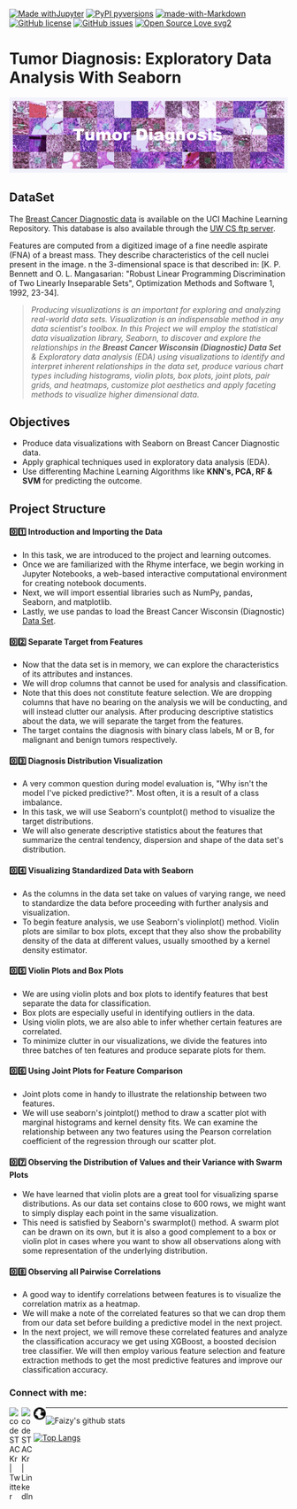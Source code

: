 [![Made withJupyter](https://img.shields.io/badge/Made%20with-Jupyter-orange?style=for-the-badge&logo=Jupyter)](https://jupyter.org/)
[![PyPI pyversions](https://img.shields.io/pypi/pyversions/ansicolortags.svg)](https://www.python.org/downloads/)
[![made-with-Markdown](https://img.shields.io/badge/Made%20with-Markdown-1f425f.svg)](http://commonmark.org)
[![GitHub license](https://img.shields.io/github/license/mohd-faizy/07P_Exploratory_Data_Analysis_With_Seaborn)](https://github.com/mohd-faizy/07P_Exploratory_Data_Analysis_With_Seaborn/blob/master/LICENSE)
[![GitHub issues](https://img.shields.io/github/issues/mohd-faizy/07P_Exploratory_Data_Analysis_With_Seaborn)](https://github.com/mohd-faizy/07P_Exploratory_Data_Analysis_With_Seaborn/issues)
[![Open Source Love svg2](https://badges.frapsoft.com/os/v2/open-source.svg?v=103)](https://opensource.com/resources/what-open-source)


# __Tumor Diagnosis: Exploratory Data Analysis With Seaborn__

<img src="https://github.com/mohd-faizy/07P_Exploratory_Data_Analysis_With_Seaborn/blob/master/Proj_img/01.png">

## __DataSet__

The [Breast Cancer Diagnostic data](https://archive.ics.uci.edu/ml/datasets/Breast+Cancer+Wisconsin+%28Diagnostic%29) is available on the UCI Machine Learning Repository. This database is also available through the [UW CS ftp server](http://ftp.cs.wisc.edu/math-prog/cpo-dataset/machine-learn/cancer/WDBC/).

Features are computed from a digitized image of a fine needle aspirate (FNA) of a breast mass. They describe characteristics of the cell nuclei present in the image. n the 3-dimensional space is that described in: [K. P. Bennett and O. L. Mangasarian: "Robust Linear Programming Discrimination of Two Linearly Inseparable Sets", Optimization Methods and Software 1, 1992, 23-34].


> _Producing visualizations is an important for exploring and analyzing real-world data sets. Visualization is an indispensable method in any data scientist's toolbox. In this Project we will employ the statistical data visualization library, Seaborn, to discover and explore the relationships in the __Breast Cancer Wisconsin (Diagnostic) Data Set__ &  Exploratory data analysis (EDA) using visualizations to identify and interpret inherent relationships in the data set, produce various chart types including histograms, violin plots, box plots, joint plots, pair grids, and heatmaps, customize plot aesthetics and apply faceting methods to visualize higher dimensional data._

## Objectives
    
- Produce data visualizations with Seaborn on Breast Cancer Diagnostic data.
- Apply graphical techniques used in exploratory data analysis (EDA).
- Use differenting Machine Learning Algorithms like __KNN's, PCA, RF & SVM__ for predicting the outcome.

## Project Structure

#### :zero::one: Introduction and Importing the Data

- In this task, we are introduced to the project and learning outcomes.
- Once we are familiarized with the Rhyme interface, we begin working in Jupyter Notebooks, a web-based interactive computational environment for creating notebook documents.
- Next, we will import essential libraries such as NumPy, pandas, Seaborn, and matplotlib.
- Lastly, we use pandas to load the Breast Cancer Wisconsin (Diagnostic) [Data Set](https://archive.ics.uci.edu/ml/datasets/Breast+Cancer+Wisconsin+(Diagnostic)).

#### :zero::two: Separate Target from Features

- Now that the data set is in memory, we can explore the characteristics of its attributes and instances.
- We will drop columns that cannot be used for analysis and classification.
- Note that this does not constitute feature selection. We are dropping columns that have no bearing on the analysis we will be conducting, and will instead clutter our analysis. After producing descriptive statistics about the data, we will separate the target from the features.
- The target contains the diagnosis with binary class labels, M or B, for malignant and benign tumors respectively. 

#### :zero::three: Diagnosis Distribution Visualization

- A very common question during model evaluation is, "Why isn't the model I've picked predictive?". Most often, it is a result of a class imbalance.
- In this task, we will use Seaborn's countplot() method to visualize the target distributions.
- We will also generate descriptive statistics about the features that summarize the central tendency, dispersion and shape of the data set's distribution.

#### :zero::four: Visualizing Standardized Data with Seaborn

- As the columns in the data set take on values of varying range, we need to standardize the data before proceeding with further analysis and visualization.
- To begin feature analysis, we use Seaborn's violinplot() method. Violin plots are similar to box plots, except that they also show the probability density of the data at different values, usually smoothed by a kernel density estimator. 

#### :zero::five: Violin Plots and Box Plots

- We are using violin plots and box plots to identify features that best separate the data for classification.
- Box plots are especially useful in identifying outliers in the data.
- Using violin plots, we are also able to infer whether certain features are correlated.
- To minimize clutter in our visualizations, we divide the features into three batches of ten features and produce separate plots for them.

#### :zero::six: Using Joint Plots for Feature Comparison

- Joint plots come in handy to illustrate the relationship between two features.
- We will use seaborn's jointplot() method to draw a scatter plot with marginal histograms and kernel density fits. We can examine the relationship between any two features using the Pearson correlation coefficient of the regression through our scatter plot.

#### :zero::seven: Observing the Distribution of Values and their Variance with Swarm Plots

- We have learned that violin plots are a great tool for visualizing sparse distributions. As our data set contains close to 600 rows, we might want to simply display each point in the same visualization.
- This need is satisfied by Seaborn's swarmplot() method. A swarm plot can be drawn on its own, but it is also a good complement to a box or violin plot in cases where you want to show all observations along with some representation of the underlying distribution.

#### :zero::eight: Observing all Pairwise Correlations

- A good way to identify correlations between features is to visualize the correlation matrix as a heatmap.
- We will make a note of the correlated features so that we can drop them from our data set before building a predictive model in the next project.
- In the next project, we will remove these correlated features and analyze the classification accuracy we get using XGBoost, a boosted decision tree classifier. We will then employ various feature selection and feature extraction methods to get the most predictive features and improve our classification accuracy.



### Connect with me:


[<img align="left" alt="codeSTACKr | Twitter" width="22px" src="https://cdn.jsdelivr.net/npm/simple-icons@v3/icons/twitter.svg" />][twitter]
[<img align="left" alt="codeSTACKr | LinkedIn" width="22px" src="https://cdn.jsdelivr.net/npm/simple-icons@v3/icons/linkedin.svg" />][linkedin]
[<img align="left" alt="codeSTACKr.com" width="22px" src="https://raw.githubusercontent.com/iconic/open-iconic/master/svg/globe.svg" />][StackExchange AI]

[twitter]: https://twitter.com/F4izy
[linkedin]: https://www.linkedin.com/in/faizy-mohd-836573122/
[StackExchange AI]: https://ai.stackexchange.com/users/36737/cypher


---


![Faizy's github stats](https://github-readme-stats.vercel.app/api?username=mohd-faizy&show_icons=true)


[![Top Langs](https://github-readme-stats.vercel.app/api/top-langs/?username=mohd-faizy&layout=compact)](https://github.com/mohd-faizy/github-readme-stats)
